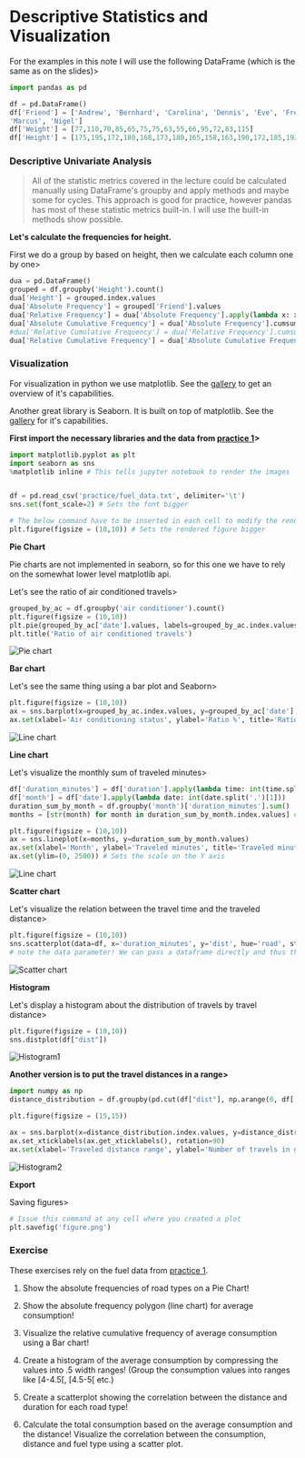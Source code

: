 # **Descriptive Statistics and Visualization**

For the examples in this note I will use the following DataFrame (which is the same as on the slides)>

```python
import pandas as pd

df = pd.DataFrame()
df['Friend'] = ['Andrew', 'Bernhard', 'Carolina', 'Dennis', 'Eve', 'Fred', 'Gwyneth', 'Hayden', 'Irene', 'James', 'Kevin', 'Lea',
'Marcus', 'Nigel']
df['Weight'] = [77,110,70,85,65,75,75,63,55,66,95,72,83,115]
df['Height'] = [175,195,172,180,168,173,180,165,158,163,190,172,185,192]
```


### **Descriptive Univariate Analysis**

> All of the statistic metrics covered in the lecture could be calculated manually using DataFrame's groupby and apply methods and maybe some for cycles. This approach is good for practice, however pandas has most of these statistic metrics built-in. I will use the built-in methods show possible. 

**Let's calculate the frequencies for height.**

First we do a group by based on height, then we calculate each column one by one>

```python
dua = pd.DataFrame()
grouped = df.groupby('Height').count()
dua['Height'] = grouped.index.values
dua['Absolute Frequency'] = grouped['Friend'].values
dua['Relative Frequency'] = dua['Absolute Frequency'].apply(lambda x: x / dua['Absolute Frequency'].sum() * 100)
dua['Absolute Cumulative Frequency'] = dua['Absolute Frequency'].cumsum()
#dua['Relative Cumulative Frequency'] = dua['Relative Frequency'].cumsum()# This could cause some rounding errors!
dua['Relative Cumulative Frequency'] = dua['Absolute Cumulative Frequency'].apply(lambda x: x / dua['Absolute Frequency'].sum() * 100)
```


### **Visualization**

For visualization in python we use matplotlib. See the [gallery](https://matplotlib.org/gallery.html) to get an overview of it's capabilities.

Another great library is Seaborn. It is built on top of matplotlib. See the [gallery](https://seaborn.pydata.org/examples/index.html) for it's capabilities.


**First import the necessary libraries and the data from [practice 1](practice_1.md)>**

```python
import matplotlib.pyplot as plt
import seaborn as sns
%matplotlib inline # This tells jupyter notebook to render the images


df = pd.read_csv('practice/fuel_data.txt', delimiter='\t')
sns.set(font_scale=2) # Sets the font bigger

# The below command have to be inserted in each cell to modify the rendered figures of that cell
plt.figure(figsize = (10,10)) # Sets the rendered figure bigger
```

**Pie Chart**

Pie charts are not implemented in seaborn, so for this one we have to rely on the somewhat lower level matplotlib api.

Let's see the ratio of air conditioned travels>

```python
grouped_by_ac = df.groupby('air conditioner').count()
plt.figure(figsize = (10,10))
plt.pie(grouped_by_ac['date'].values, labels=grouped_by_ac.index.values, autopct='%1.1f%%')
plt.title('Ratio of air conditioned travels')
```

![Pie chart](assets/pie.png)


**Bar chart**


Let's see the same thing using a bar plot and Seaborn>

```python
plt.figure(figsize = (10,10))
ax = sns.barplot(x=grouped_by_ac.index.values, y=grouped_by_ac['date'].values)
ax.set(xlabel='Air conditioning status', ylabel='Ratio %', title='Ratio of air conditioned travels')
```

![Line chart](assets/bar.png)


**Line chart**

Let's visualize the monthly sum of traveled minutes>

```python
df['duration_minutes'] = df['duration'].apply(lambda time: int(time.split(':')[0]) * 60 + int(time.split(':')[1]))
df['month'] = df['date'].apply(lambda date: int(date.split('.')[1]))
duration_sum_by_month = df.groupby('month')['duration_minutes'].sum()
months = [str(month) for month in duration_sum_by_month.index.values] # Forcing seaborn to treat these as strings, try commenting this line :)

plt.figure(figsize = (10,10))
ax = sns.lineplot(x=months, y=duration_sum_by_month.values)
ax.set(xlabel='Month', ylabel='Traveled minutes', title='Traveled minutes per month')
ax.set(ylim=(0, 2500)) # Sets the scale on the Y axis
```

![Line chart](assets/line.png)


**Scatter chart** 

Let's visualize the relation between the travel time and the traveled distance> 

```python
plt.figure(figsize = (10,10))
sns.scatterplot(data=df, x='duration_minutes', y='dist', hue='road', style='road')
# note the data parameter! We can pass a dataframe directly and thus the x, y parameters can refer to the column of the passed dataframe. 
```

![Scatter chart](assets/scatter.png)

**Histogram**


Let's display a histogram about the distribution of travels by travel distance>

```python
plt.figure(figsize = (10,10))
sns.distplot(df["dist"])
```

![Histogram1](assets/histogram.png)


**Another version is to put the travel distances in a range>**

```python
import numpy as np
distance_distribution = df.groupby(pd.cut(df["dist"], np.arange(0, df['dist'].max() + 10, 10))).count()

plt.figure(figsize = (15,15))

ax = sns.barplot(x=distance_distribution.index.values, y=distance_distribution['date'], color='cyan')
ax.set_xticklabels(ax.get_xticklabels(), rotation=90)
ax.set(xlabel='Traveled distance range', ylabel='Number of travels in given range', title='Travel range distribution')
```


![Histogram2](assets/ranged_histogram.png)


**Export**

Saving figures>

```python
# Issue this command at any cell where you created a plot 
plt.savefig('figure.png')
```

### **Exercise**

These exercises rely on the fuel data from [practice 1](practice_1_pandas_etl.md). 

1. Show the absolute frequencies of road types on a Pie Chart!

2. Show the absolute frequency polygon (line chart) for average consumption!


3. Visualize the relative cumulative frequency of average consumption using a Bar chart!

3. Create a histogram of the average consumption by compressing the values into .5 width ranges! (Group the consumption values into ranges like [4-4.5[, [4.5-5[ etc.)

5. Create a scatterplot showing the correlation between the distance and duration for each road type!

4. Calculate the total consumption based on the average consumption and the distance! Visualize the correlation between the consumption, distance and fuel type using a scatter plot. 
